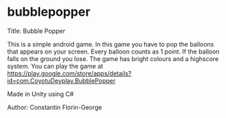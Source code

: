 # bubblepopper
Title: Bubble Popper

This is a simple android game.
In this game you have to pop the balloons that appears on your screen. Every balloon counts as 1 point. If the balloon falls on the ground you lose.
The game has bright colours and a highscore system.
You can play the game at https://play.google.com/store/apps/details?id=com.CoyotuDevplay.BubblePopper 

Made in Unity using C#

Author: Constantin Florin-George
